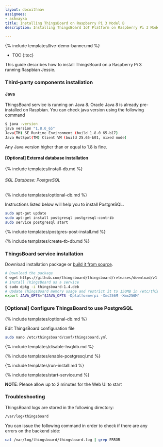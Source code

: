 ```yaml
---
layout: docwithnav
assignees:
- ashvayka
title: Installing ThingsBoard on Raspberry Pi 3 Model B
description: Installing ThingsBoard IoT Platform on Raspberry Pi 3 Model B

---
```


{% include templates/live-demo-banner.md %}

* TOC
{:toc}

This guide describes how to install ThingsBoard on a Raspberry Pi 3 running Raspbian Jessie.

### Third-party components installation

#### Java

ThingsBoard service is running on Java 8. Oracle Java 8 is already pre-installed on Raspbian.
You can check java version using the following command

```bash
$ java -version
java version "1.8.0_65"
Java(TM) SE Runtime Environment (build 1.8.0_65-b17)
Java HotSpot(TM) Client VM (build 25.65-b01, mixed mode)
```

Any Java version higher than or equal to 1.8 is fine. 

#### [Optional] External database installation

{% include templates/install-db.md %}

###### SQL Database: PostgreSQL

{% include templates/optional-db.md %}

Instructions listed below will help you to install PostgreSQL.

```bash
sudo apt-get update
sudo apt-get install postgresql postgresql-contrib
sudo service postgresql start
```

{% include templates/postgres-post-install.md %}

{% include templates/create-tb-db.md %}

### ThingsBoard service installation

Download installation package or [build it from source](/docs/user-guide/install/building-from-source).

```bash
# Download the package
$ wget https://github.com/thingsboard/thingsboard/releases/download/v1.4/thingsboard-1.4.deb
# Install ThingsBoard as a service
$ sudo dpkg -i thingsboard-1.4.deb
# Update ThingsBoard memory usage and restrict it to 150MB in /etc/thingsboard/conf/thingsboard.conf
export JAVA_OPTS="$JAVA_OPTS -Dplatform=rpi -Xms256M -Xmx256M"
```

### [Optional] Configure ThingsBoard to use PostgreSQL
 
{% include templates/optional-db.md %} 
 
Edit ThingsBoard configuration file 

```bash 
sudo nano /etc/thingsboard/conf/thingsboard.yml
```
{% include templates/disable-hsqldb.md %}

{% include templates/enable-postgresql.md %}

{% include templates/run-install.md %} 

{% include templates/start-service.md %}

**NOTE**: Please allow up to 2 minutes for the Web UI to start

### Troubleshooting

ThingsBoard logs are stored in the following directory:
 
```bash
/var/log/thingsboard
```

You can issue the following command in order to check if there are any errors on the backend side:
 
```bash
cat /var/log/thingsboard/thingsboard.log | grep ERROR
```
